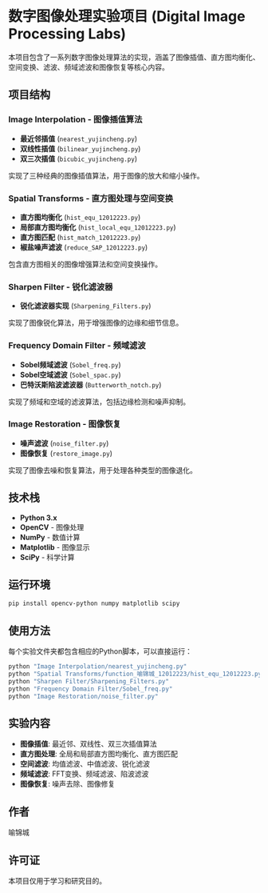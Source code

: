 # 数字图像处理实验项目 (Digital Image Processing Labs)

本项目包含了一系列数字图像处理算法的实现，涵盖了图像插值、直方图均衡化、空间变换、滤波、频域滤波和图像恢复等核心内容。

## 项目结构

### Image Interpolation - 图像插值算法
- **最近邻插值** (`nearest_yujincheng.py`)
- **双线性插值** (`bilinear_yujincheng.py`) 
- **双三次插值** (`bicubic_yujincheng.py`)

实现了三种经典的图像插值算法，用于图像的放大和缩小操作。

### Spatial Transforms - 直方图处理与空间变换
- **直方图均衡化** (`hist_equ_12012223.py`)
- **局部直方图均衡化** (`hist_local_equ_12012223.py`)
- **直方图匹配** (`hist_match_12012223.py`)
- **椒盐噪声滤波** (`reduce_SAP_12012223.py`)

包含直方图相关的图像增强算法和空间变换操作。

### Sharpen Filter - 锐化滤波器
- **锐化滤波器实现** (`Sharpening_Filters.py`)

实现了图像锐化算法，用于增强图像的边缘和细节信息。

### Frequency Domain Filter - 频域滤波
- **Sobel频域滤波** (`Sobel_freq.py`)
- **Sobel空域滤波** (`Sobel_spac.py`)
- **巴特沃斯陷波滤波器** (`Butterworth_notch.py`)

实现了频域和空域的滤波算法，包括边缘检测和噪声抑制。

### Image Restoration - 图像恢复
- **噪声滤波** (`noise_filter.py`)
- **图像恢复** (`restore_image.py`)

实现了图像去噪和恢复算法，用于处理各种类型的图像退化。

## 技术栈
- **Python 3.x**
- **OpenCV** - 图像处理
- **NumPy** - 数值计算
- **Matplotlib** - 图像显示
- **SciPy** - 科学计算

## 运行环境
```bash
pip install opencv-python numpy matplotlib scipy
```

## 使用方法
每个实验文件夹都包含相应的Python脚本，可以直接运行：
```bash
python "Image Interpolation/nearest_yujincheng.py"
python "Spatial Transforms/function_喻锦城_12012223/hist_equ_12012223.py"
python "Sharpen Filter/Sharpening_Filters.py"
python "Frequency Domain Filter/Sobel_freq.py"
python "Image Restoration/noise_filter.py"
```

## 实验内容
- **图像插值**: 最近邻、双线性、双三次插值算法
- **直方图处理**: 全局和局部直方图均衡化、直方图匹配
- **空间滤波**: 均值滤波、中值滤波、锐化滤波
- **频域滤波**: FFT变换、频域滤波、陷波滤波
- **图像恢复**: 噪声去除、图像修复

## 作者
喻锦城

## 许可证
本项目仅用于学习和研究目的。
